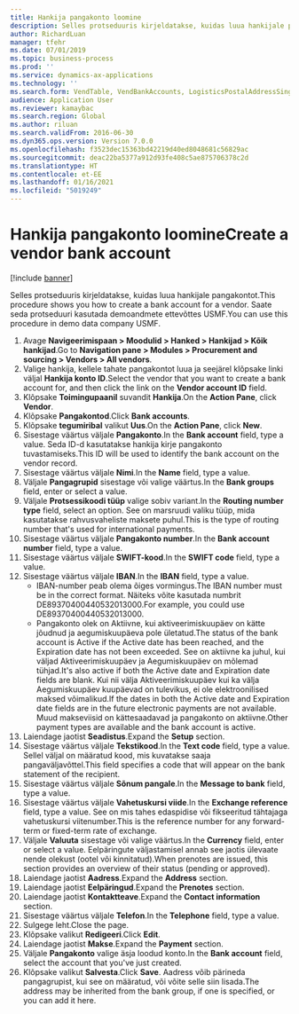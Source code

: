 ```yaml
---
title: Hankija pangakonto loomine
description: Selles protseduuris kirjeldatakse, kuidas luua hankijale pangakontot.
author: RichardLuan
manager: tfehr
ms.date: 07/01/2019
ms.topic: business-process
ms.prod: ''
ms.service: dynamics-ax-applications
ms.technology: ''
ms.search.form: VendTable, VendBankAccounts, LogisticsPostalAddressSingle
audience: Application User
ms.reviewer: kamaybac
ms.search.region: Global
ms.author: riluan
ms.search.validFrom: 2016-06-30
ms.dyn365.ops.version: Version 7.0.0
ms.openlocfilehash: f3523dec15363bd42219d40ed8048681c56829ac
ms.sourcegitcommit: deac22ba5377a912d93fe408c5ae875706378c2d
ms.translationtype: HT
ms.contentlocale: et-EE
ms.lasthandoff: 01/16/2021
ms.locfileid: "5019249"
---
```

# <a name="create-a-vendor-bank-account"></a><span data-ttu-id="00049-103">Hankija pangakonto loomine</span><span class="sxs-lookup"><span data-stu-id="00049-103">Create a vendor bank account</span></span>

[!include [banner](../../includes/banner.md)]

<span data-ttu-id="00049-104">Selles protseduuris kirjeldatakse, kuidas luua hankijale pangakontot.</span><span class="sxs-lookup"><span data-stu-id="00049-104">This procedure shows you how to create a bank account for a vendor.</span></span> <span data-ttu-id="00049-105">Saate seda protseduuri kasutada demoandmete ettevõttes USMF.</span><span class="sxs-lookup"><span data-stu-id="00049-105">You can use this procedure in demo data company USMF.</span></span>

1. <span data-ttu-id="00049-106">Avage **Navigeerimispaan > Moodulid > Hanked > Hankijad > Kõik hankijad**.</span><span class="sxs-lookup"><span data-stu-id="00049-106">Go to **Navigation pane > Modules > Procurement and sourcing > Vendors > All vendors**.</span></span>
2. <span data-ttu-id="00049-107">Valige hankija, kellele tahate pangakontot luua ja seejärel klõpsake linki väljal **Hankija konto ID**.</span><span class="sxs-lookup"><span data-stu-id="00049-107">Select the vendor that you want to create a bank account for, and then click the link on the **Vendor account ID** field.</span></span>
3. <span data-ttu-id="00049-108">Klõpsake **Toimingupaanil** suvandit **Hankija**.</span><span class="sxs-lookup"><span data-stu-id="00049-108">On the **Action Pane**, click **Vendor**.</span></span>
4. <span data-ttu-id="00049-109">Klõpsake **Pangakontod**.</span><span class="sxs-lookup"><span data-stu-id="00049-109">Click **Bank accounts**.</span></span>
5. <span data-ttu-id="00049-110">Klõpsake **tegumiribal** valikut **Uus**.</span><span class="sxs-lookup"><span data-stu-id="00049-110">On the **Action Pane**, click **New**.</span></span>
6. <span data-ttu-id="00049-111">Sisestage väärtus väljale **Pangakonto**.</span><span class="sxs-lookup"><span data-stu-id="00049-111">In the **Bank account** field, type a value.</span></span> <span data-ttu-id="00049-112">Seda ID-d kasutatakse hankija kirje pangakonto tuvastamiseks.</span><span class="sxs-lookup"><span data-stu-id="00049-112">This ID will be used to identify the bank account on the vendor record.</span></span>  
7. <span data-ttu-id="00049-113">Sisestage väärtus väljale **Nimi**.</span><span class="sxs-lookup"><span data-stu-id="00049-113">In the **Name** field, type a value.</span></span>
8. <span data-ttu-id="00049-114">Väljale **Pangagrupid** sisestage või valige väärtus.</span><span class="sxs-lookup"><span data-stu-id="00049-114">In the **Bank groups** field, enter or select a value.</span></span>
9. <span data-ttu-id="00049-115">Väljale **Protsessikoodi tüüp** valige sobiv variant.</span><span class="sxs-lookup"><span data-stu-id="00049-115">In the **Routing number type** field, select an option.</span></span> <span data-ttu-id="00049-116">See on marsruudi valiku tüüp, mida kasutatakse rahvusvaheliste maksete puhul.</span><span class="sxs-lookup"><span data-stu-id="00049-116">This is the type of routing number that's used for international payments.</span></span>  
10. <span data-ttu-id="00049-117">Sisestage väärtus väljale **Pangakonto number**.</span><span class="sxs-lookup"><span data-stu-id="00049-117">In the **Bank account number** field, type a value.</span></span>
11. <span data-ttu-id="00049-118">Sisestage väärtus väljale **SWIFT-kood**.</span><span class="sxs-lookup"><span data-stu-id="00049-118">In the **SWIFT code** field, type a value.</span></span>
12. <span data-ttu-id="00049-119">Sisestage väärtus väljale **IBAN**.</span><span class="sxs-lookup"><span data-stu-id="00049-119">In the **IBAN** field, type a value.</span></span>
    - <span data-ttu-id="00049-120">IBAN-number peab olema õiges vormingus.</span><span class="sxs-lookup"><span data-stu-id="00049-120">The IBAN number must be in the correct format.</span></span> <span data-ttu-id="00049-121">Näiteks võite kasutada numbrit DE89370400440532013000.</span><span class="sxs-lookup"><span data-stu-id="00049-121">For example, you could use DE89370400440532013000.</span></span>  
    - <span data-ttu-id="00049-122">Pangakonto olek on Aktiivne, kui aktiveerimiskuupäev on kätte jõudnud ja aegumiskuupäeva pole ületatud.</span><span class="sxs-lookup"><span data-stu-id="00049-122">The status of the bank account is Active if the Active date has been reached, and the Expiration date has not been exceeded.</span></span> <span data-ttu-id="00049-123">See on aktiivne ka juhul, kui väljad Aktiveerimiskuupäev ja Aegumiskuupäev on mõlemad tühjad.</span><span class="sxs-lookup"><span data-stu-id="00049-123">It's also active if both the Active date and Expiration date fields are blank.</span></span> <span data-ttu-id="00049-124">Kui nii välja Aktiveerimiskuupäev kui ka välja Aegumiskuupäev kuupäevad on tulevikus, ei ole elektroonilised maksed võimalikud.</span><span class="sxs-lookup"><span data-stu-id="00049-124">If the dates in both the Active date and Expiration date fields are in the future electronic payments are not available.</span></span> <span data-ttu-id="00049-125">Muud makseviisid on kättesaadavad ja pangakonto on aktiivne.</span><span class="sxs-lookup"><span data-stu-id="00049-125">Other payment types are available and the bank account is active.</span></span>  
13. <span data-ttu-id="00049-126">Laiendage jaotist **Seadistus**.</span><span class="sxs-lookup"><span data-stu-id="00049-126">Expand the **Setup** section.</span></span>
14. <span data-ttu-id="00049-127">Sisestage väärtus väljale **Tekstikood**.</span><span class="sxs-lookup"><span data-stu-id="00049-127">In the **Text code** field, type a value.</span></span> <span data-ttu-id="00049-128">Sellel väljal on määratud kood, mis kuvatakse saaja pangaväljavõttel.</span><span class="sxs-lookup"><span data-stu-id="00049-128">This field specifies a code that will appear on the bank statement of the recipient.</span></span>  
15. <span data-ttu-id="00049-129">Sisestage väärtus väljale **Sõnum pangale**.</span><span class="sxs-lookup"><span data-stu-id="00049-129">In the **Message to bank** field, type a value.</span></span>
16. <span data-ttu-id="00049-130">Sisestage väärtus väljale **Vahetuskursi viide**.</span><span class="sxs-lookup"><span data-stu-id="00049-130">In the **Exchange reference** field, type a value.</span></span> <span data-ttu-id="00049-131">See on mis tahes edaspidise või fikseeritud tähtajaga vahetuskursi viitenumber.</span><span class="sxs-lookup"><span data-stu-id="00049-131">This is the reference number for any forward-term or fixed-term rate of exchange.</span></span>
17. <span data-ttu-id="00049-132">Väljale **Valuuta** sisestage või valige väärtus.</span><span class="sxs-lookup"><span data-stu-id="00049-132">In the **Currency** field, enter or select a value.</span></span> <span data-ttu-id="00049-133">Eelpäringute väljastamisel annab see jaotis ülevaate nende olekust (ootel või kinnitatud).</span><span class="sxs-lookup"><span data-stu-id="00049-133">When prenotes are issued, this section provides an overview of their status (pending or approved).</span></span>  
18. <span data-ttu-id="00049-134">Laiendage jaotist **Aadress**.</span><span class="sxs-lookup"><span data-stu-id="00049-134">Expand the **Address** section.</span></span>
19. <span data-ttu-id="00049-135">Laiendage jaotist **Eelpäringud**.</span><span class="sxs-lookup"><span data-stu-id="00049-135">Expand the **Prenotes** section.</span></span>
20. <span data-ttu-id="00049-136">Laiendage jaotist **Kontaktteave**.</span><span class="sxs-lookup"><span data-stu-id="00049-136">Expand the **Contact information** section.</span></span>
21. <span data-ttu-id="00049-137">Sisestage väärtus väljale **Telefon**.</span><span class="sxs-lookup"><span data-stu-id="00049-137">In the **Telephone** field, type a value.</span></span>
22. <span data-ttu-id="00049-138">Sulgege leht.</span><span class="sxs-lookup"><span data-stu-id="00049-138">Close the page.</span></span>
23. <span data-ttu-id="00049-139">Klõpsake valikut **Redigeeri**.</span><span class="sxs-lookup"><span data-stu-id="00049-139">Click **Edit**.</span></span>
24. <span data-ttu-id="00049-140">Laiendage jaotist **Makse**.</span><span class="sxs-lookup"><span data-stu-id="00049-140">Expand the **Payment** section.</span></span>
25. <span data-ttu-id="00049-141">Väljale **Pangakonto** valige äsja loodud konto.</span><span class="sxs-lookup"><span data-stu-id="00049-141">In the **Bank account** field, select the account that you've just created.</span></span>
26. <span data-ttu-id="00049-142">Klõpsake valikut **Salvesta**.</span><span class="sxs-lookup"><span data-stu-id="00049-142">Click **Save**.</span></span> <span data-ttu-id="00049-143">Aadress võib pärineda pangagrupist, kui see on määratud, või võite selle siin lisada.</span><span class="sxs-lookup"><span data-stu-id="00049-143">The address may be inherited from the bank group, if one is specified, or you can add it here.</span></span>  

